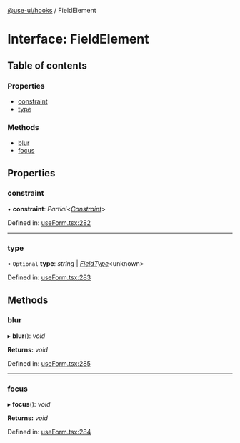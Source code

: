 [@use-ui/hooks](../README.md) / FieldElement

# Interface: FieldElement

## Table of contents

### Properties

- [constraint](fieldelement.md#constraint)
- [type](fieldelement.md#type)

### Methods

- [blur](fieldelement.md#blur)
- [focus](fieldelement.md#focus)

## Properties

### constraint

• **constraint**: *Partial*<[*Constraint*](constraint.md)\>

Defined in: [useForm.tsx:282](https://github.com/vasyas/use-ui-hooks/blob/cca03e8/src/useForm.tsx#L282)

___

### type

• `Optional` **type**: *string* \| [*FieldType*](fieldtype.md)<unknown\>

Defined in: [useForm.tsx:283](https://github.com/vasyas/use-ui-hooks/blob/cca03e8/src/useForm.tsx#L283)

## Methods

### blur

▸ **blur**(): *void*

**Returns:** *void*

Defined in: [useForm.tsx:285](https://github.com/vasyas/use-ui-hooks/blob/cca03e8/src/useForm.tsx#L285)

___

### focus

▸ **focus**(): *void*

**Returns:** *void*

Defined in: [useForm.tsx:284](https://github.com/vasyas/use-ui-hooks/blob/cca03e8/src/useForm.tsx#L284)
